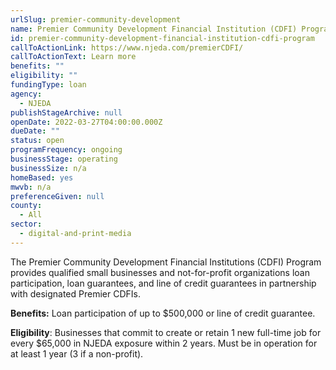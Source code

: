 ```yaml
---
urlSlug: premier-community-development
name: Premier Community Development Financial Institution (CDFI) Program
id: premier-community-development-financial-institution-cdfi-program
callToActionLink: https://www.njeda.com/premierCDFI/
callToActionText: Learn more
benefits: ""
eligibility: ""
fundingType: loan
agency:
  - NJEDA
publishStageArchive: null
openDate: 2022-03-27T04:00:00.000Z
dueDate: ""
status: open
programFrequency: ongoing
businessStage: operating
businessSize: n/a
homeBased: yes
mwvb: n/a
preferenceGiven: null
county:
  - All
sector:
  - digital-and-print-media
---
```


The Premier Community Development Financial Institutions (CDFI) Program provides qualified small businesses and not-for-profit organizations loan participation, loan guarantees, and line of credit guarantees in partnership with designated Premier CDFIs.

**Benefits:** Loan participation of up to $500,000 or line of credit guarantee.

**Eligibility**: Businesses that commit to create or retain 1 new full-time job for every $65,000 in NJEDA exposure within 2 years. Must be in operation for at least 1 year (3 if a non-profit).
